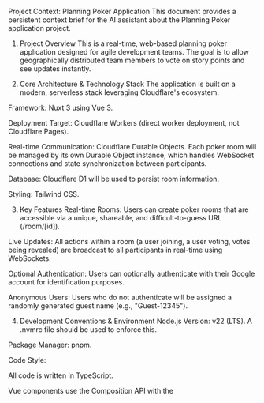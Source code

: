 Project Context: Planning Poker Application
This document provides a persistent context brief for the AI assistant about the Planning Poker application project.

1. Project Overview
   This is a real-time, web-based planning poker application designed for agile development teams. The goal is to allow geographically distributed team members to vote on story points and see updates instantly.

2. Core Architecture & Technology Stack
   The application is built on a modern, serverless stack leveraging Cloudflare's ecosystem.

Framework: Nuxt 3 using Vue 3.

Deployment Target: Cloudflare Workers (direct worker deployment, not Cloudflare Pages).

Real-time Communication: Cloudflare Durable Objects. Each poker room will be managed by its own Durable Object instance, which handles WebSocket connections and state synchronization between participants.

Database: Cloudflare D1 will be used to persist room information.

Styling: Tailwind CSS.

3. Key Features
   Real-time Rooms: Users can create poker rooms that are accessible via a unique, shareable, and difficult-to-guess URL (/room/[id]).

Live Updates: All actions within a room (a user joining, a user voting, votes being revealed) are broadcast to all participants in real-time using WebSockets.

Optional Authentication: Users can optionally authenticate with their Google account for identification purposes.

Anonymous Users: Users who do not authenticate will be assigned a randomly generated guest name (e.g., "Guest-12345").

4. Development Conventions & Environment
   Node.js Version: v22 (LTS). A .nvmrc file should be used to enforce this.

Package Manager: pnpm.

Code Style:

All code is written in TypeScript.

Vue components use the Composition API with the <script setup> syntax.

Styling is done exclusively with Tailwind CSS utility classes.

5. Deployment
   Host: The application is deployed as a Cloudflare Worker, accessible at https://planning-poker.tombaker.workers.dev/.

CI/CD: Automatic deployments are configured through the Cloudflare dashboard's GitHub integration, triggering on pushes to the main branch.

Configuration:

nuxt.config.ts uses the nitro: { preset: "cloudflare_module" } option.

wrangler.toml is present in the root to configure the worker's name and compatibility date for deployments.

